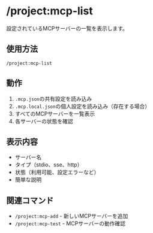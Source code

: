 # /project:mcp-list

設定されているMCPサーバーの一覧を表示します。

## 使用方法

```
/project:mcp-list
```

## 動作

1. `.mcp.json`の共有設定を読み込み
2. `.mcp.local.json`の個人設定を読み込み（存在する場合）
3. すべてのMCPサーバーを一覧表示
4. 各サーバーの状態を確認

## 表示内容

- サーバー名
- タイプ（stdio、sse、http）
- 状態（利用可能、設定エラーなど）
- 簡単な説明

## 関連コマンド

- `/project:mcp-add` - 新しいMCPサーバーを追加
- `/project:mcp-test` - MCPサーバーの動作確認
